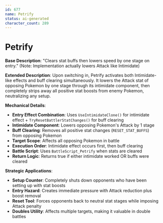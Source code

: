 ```yaml
---
id: 677
name: Petrify
status: ai-generated
character_count: 289
---
```


# Petrify

**Base Description**: "Clears stat buffs then lowers speed by one stage on entry." (Note: Implementation actually lowers Attack like Intimidate)

**Extended Description**: Upon switching in, Petrify activates both Intimidate-like effects and buff clearing simultaneously. It lowers the Attack stat of opposing Pokemon by one stage through its intimidate component, then completely strips away all positive stat boosts from enemy Pokemon, neutralizing any setup.

**Mechanical Details**:
- **Entry Effect Combination**: Uses `UseIntimidateClone()` for intimidate effect + `TryResetBattlerStatChanges()` for buff clearing
- **Intimidate Component**: Lowers opposing Pokemon's Attack by 1 stage
- **Buff Clearing**: Removes all positive stat changes (`RESET_STAT_BUFFS`) from opposing Pokemon
- **Target Scope**: Affects all opposing Pokemon in battle
- **Execution Order**: Intimidate effect occurs first, then buff clearing
- **Battle Script**: Uses `BattleScript_Petrify` when stats are cleared
- **Return Logic**: Returns true if either intimidate worked OR buffs were cleared

**Strategic Applications**:
- **Setup Counter**: Completely shuts down opponents who have been setting up with stat boosts
- **Entry Hazard**: Creates immediate pressure with Attack reduction plus boost removal
- **Reset Tool**: Forces opponents back to neutral stat stages while imposing Attack penalty
- **Doubles Utility**: Affects multiple targets, making it valuable in double battles